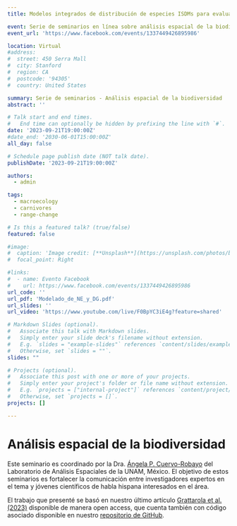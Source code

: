 ```yaml
---
title: Modelos integrados de distribución de especies ISDMs para evaluar la dinámica en el rango de distribución geográfica de carnívoros Neotropicales

event: Serie de seminarios en línea sobre análisis espacial de la biodiversidad
event_url: 'https://www.facebook.com/events/1337449426895986'

location: Virtual
#address:
#  street: 450 Serra Mall
#  city: Stanford
#  region: CA
#  postcode: '94305'
#  country: United States

summary: Serie de seminarios - Análisis espacial de la biodiversidad
abstract: ''

# Talk start and end times.
#   End time can optionally be hidden by prefixing the line with `#`.
date: '2023-09-21T19:00:00Z'
#date_end: '2030-06-01T15:00:00Z'
all_day: false

# Schedule page publish date (NOT talk date).
publishDate: '2023-09-21T19:00:00Z'

authors:
  - admin

tags:
  - macroecology
  - carnivores
  - range-change

# Is this a featured talk? (true/false)
featured: false

#image:
#  caption: 'Image credit: [**Unsplash**](https://unsplash.com/photos/bzdhc5b3Bxs)'
#  focal_point: Right

#links:
#  - name: Evento Facebook
#    url: https://www.facebook.com/events/1337449426895986
url_code: ''
url_pdf: 'Modelado_de_NE_y_DG.pdf'
url_slides: ''
url_video: 'https://www.youtube.com/live/F0BpYC3iE4g?feature=shared'

# Markdown Slides (optional).
#   Associate this talk with Markdown slides.
#   Simply enter your slide deck's filename without extension.
#   E.g. `slides = "example-slides"` references `content/slides/example-slides.md`.
#   Otherwise, set `slides = ""`.
slides: ""

# Projects (optional).
#   Associate this post with one or more of your projects.
#   Simply enter your project's folder or file name without extension.
#   E.g. `projects = ["internal-project"]` references `content/project/deep-learning/index.md`.
#   Otherwise, set `projects = []`.
projects: []

---
```


# Análisis espacial de la biodiversidad

Este seminario es coordinado por la Dra. [Ángela P. Cuervo-Robayo](https://scholar.google.com.mx/citations?user=GTbfX-QAAAAJ&hl=es) del Laboratorio de Análisis Espaciales de la UNAM, México. El objetivo de estos seminarios es fortalecer la comunicación entre investigadores expertos en el tema y jóvenes científicos de habla hispana interesados en el área.

El trabajo que presenté se basó en nuestro último artículo [Grattarola et al. (2023)](https://doi.org/10.1111/jbi.14622)  disponible de manera open access, que cuenta también con código asociado disponible en nuestro [repositorio de GitHub](https://github.com/bienflorencia/yaguarundi_IDM).

